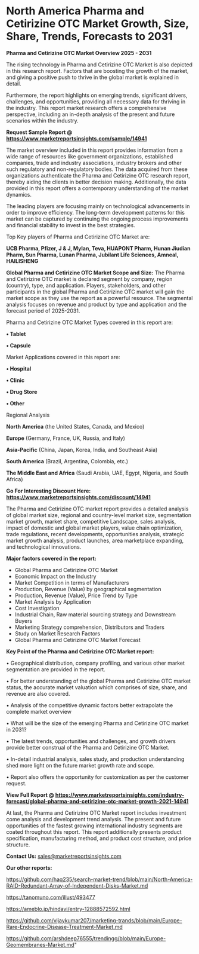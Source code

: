 # North America Pharma and Cetirizine OTC Market Growth, Size, Share, Trends, Forecasts to 2031

<Strong> Pharma and Cetirizine OTC Market Overview 2025 - 2031</strong>

The rising technology in Pharma and Cetirizine OTC Market is also depicted in this research report. Factors that are boosting the growth of the market, and giving a positive push to thrive in the global market is explained in detail.

Furthermore, the report highlights on emerging trends, significant drivers, challenges, and opportunities, providing all necessary data for thriving in the industry. This report market research offers a comprehensive perspective, including an in-depth analysis of the present and future scenarios within the industry.

<strong>Request Sample Report @ <a href=https://www.marketreportsinsights.com/sample/14941>https://www.marketreportsinsights.com/sample/14941</a></strong>

The market overview included in this report provides information from a wide range of resources like government organizations, established companies, trade and industry associations, industry brokers and other such regulatory and non-regulatory bodies. The data acquired from these organizations authenticate the Pharma and Cetirizine OTC research report, thereby aiding the clients in better decision making. Additionally, the data provided in this report offers a contemporary understanding of the market dynamics.

The leading players are focusing mainly on technological advancements in order to improve efficiency. The long-term development patterns for this market can be captured by continuing the ongoing process improvements and financial stability to invest in the best strategies.

Top Key players of Pharma and Cetirizine OTC Market are:

<strong>UCB Pharma, Pfizer, J & J, Mylan, Teva, HUAPONT Pharm, Hunan Jiudian Pharm, Sun Pharma, Lunan Pharma, Jubilant Life Sciences, Amneal, HAILISHENG</strong>

<strong><b>Global Pharma and Cetirizine OTC Market Scope and Size:</b></strong>
The Pharma and Cetirizine OTC market is declared segment by company, region (country), type, and application. Players, stakeholders, and other participants in the global Pharma and Cetirizine OTC market will gain the market scope as they use the report as a powerful resource. The segmental analysis focuses on revenue and product by type and application and the forecast period of 2025-2031.

Pharma and Cetirizine OTC Market Types covered in this report are:

<strong>• Tablet

• Capsule</strong>

Market Applications covered in this report are:

<strong>• Hospital

• Clinic

• Drug Store

• Other</strong> 

Regional Analysis

<strong>North America</strong> (the United States, Canada, and Mexico)

<strong>Europe</strong> (Germany, France, UK, Russia, and Italy)

<strong>Asia-Pacific</strong> (China, Japan, Korea, India, and Southeast Asia)

<strong>South America</strong> (Brazil, Argentina, Colombia, etc.)

<strong>The Middle East and Africa</strong> (Saudi Arabia, UAE, Egypt, Nigeria, and South Africa)

<strong>Go For Interesting Discount Here: <a href=https://www.marketreportsinsights.com/discount/14941>https://www.marketreportsinsights.com/discount/14941</a></strong>

The Pharma and Cetirizine OTC market report provides a detailed analysis of global market size, regional and country-level market size, segmentation market growth, market share, competitive Landscape, sales analysis, impact of domestic and global market players, value chain optimization, trade regulations, recent developments, opportunities analysis, strategic market growth analysis, product launches, area marketplace expanding, and technological innovations.

<strong><b>Major factors covered in the report:</b></strong>
<ul>
  <li>Global Pharma and Cetirizine OTC Market </li>
  <li>Economic Impact on the Industry</li>
  <li>Market Competition in terms of Manufacturers</li>
  <li>Production, Revenue (Value) by geographical segmentation</li>
  <li>Production, Revenue (Value), Price Trend by Type</li>
  <li>Market Analysis by Application</li>
  <li>Cost Investigation</li>
  <li>Industrial Chain, Raw material sourcing strategy and Downstream Buyers</li>
  <li>Marketing Strategy comprehension, Distributors and Traders</li>
  <li>Study on Market Research Factors</li>
  <li>Global Pharma and Cetirizine OTC Market Forecast</li>
</ul>

<strong><b>Key Point of the Pharma and Cetirizine OTC Market report:</b></strong>

• Geographical distribution, company profiling, and various other market segmentation are provided in the report.

• For better understanding of the global Pharma and Cetirizine OTC market status, the accurate market valuation which comprises of size, share, and revenue are also covered.

• Analysis of the competitive dynamic factors better extrapolate the complete market overview

• What will be the size of the emerging Pharma and Cetirizine OTC market in 2031?

• The latest trends, opportunities and challenges, and growth drivers provide better construal of the Pharma and Cetirizine OTC Market.

• In-detail industrial analysis, sales study, and production understanding shed more light on the future market growth rate and scope.

• Report also offers the opportunity for customization as per the customer request.

<strong><b>View Full Report @ <a href=https://www.marketreportsinsights.com/industry-forecast/global-pharma-and-cetirizine-otc-market-growth-2021-14941>https://www.marketreportsinsights.com/industry-forecast/global-pharma-and-cetirizine-otc-market-growth-2021-14941</a></b></strong>


At last, the Pharma and Cetirizine OTC Market report includes investment come analysis and development trend analysis. The present and future opportunities of the fastest growing international industry segments are coated throughout this report. This report additionally presents product specification, manufacturing method, and product cost structure, and price structure.

<strong>Contact Us:</strong>
sales@marketreportsinsights.com

<strong>Our other reports:</strong>

<a href=https://github.com/haq235/search-market-trend/blob/main/North-America-RAID-Redundant-Array-of-Independent-Disks-Market.md>https://github.com/haq235/search-market-trend/blob/main/North-America-RAID-Redundant-Array-of-Independent-Disks-Market.md</a>

<a href=https://tanomuno.com/illust/493477>https://tanomuno.com/illust/493477</a>

<a href=https://ameblo.jp/hindavi/entry-12888572592.html>https://ameblo.jp/hindavi/entry-12888572592.html</a>

<a href=https://github.com/vijaykumar207/marketing-trands/blob/main/Europe-Rare-Endocrine-Disease-Treatment-Market.md>https://github.com/vijaykumar207/marketing-trands/blob/main/Europe-Rare-Endocrine-Disease-Treatment-Market.md</a>

<a href=https://github.com/arshdeep76555/trendingg/blob/main/Europe-Geomembranes-Market.md>https://github.com/arshdeep76555/trendingg/blob/main/Europe-Geomembranes-Market.md</a>"
